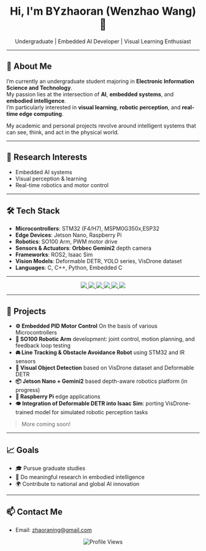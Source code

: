 <h1 align="center">Hi, I'm BYzhaoran (Wenzhao Wang) 👋</h1>

<p align="center">
  Undergraduate | Embedded AI Developer | Visual Learning Enthusiast
</p>

---

## 🔬 About Me

I’m currently an undergraduate student majoring in **Electronic Information Science and Technology**.  
My passion lies at the intersection of **AI**, **embedded systems**, and **embodied intelligence**.  
I’m particularly interested in **visual learning**, **robotic perception**, and **real-time edge computing**.

My academic and personal projects revolve around intelligent systems that can see, think, and act in the physical world.

---

## 🧠 Research Interests

- Embedded AI systems  
- Visual perception & learning
- Real-time robotics and motor control  

---

## 🛠️ Tech Stack

- **Microcontrollers**: STM32 (F4/H7), MSPM0G350x,ESP32  
- **Edge Devices**: Jetson Nano, Raspberry Pi  
- **Robotics**: SO100 Arm, PWM motor drive
- **Sensors & Actuators**: **Orbbec Gemini2** depth camera  
- **Frameworks**: ROS2, Isaac Sim  
- **Vision Models**: Deformable DETR, YOLO series, VisDrone dataset  
- **Languages**: C, C++, Python, Embedded C  

---
<p align="center">
  <a href="https://github.com/BYzhaoran">
    <img src="https://img.shields.io/badge/Code-C++-informational?style=for-the-badge&logo=c%2b%2b&logoColor=white" />
    <img src="https://img.shields.io/badge/Python-💖-informational?style=for-the-badge&logo=python&logoColor=white" />
    <img src="https://img.shields.io/badge/STM32-H7%2FF4-0066cc?style=for-the-badge&logo=stmicroelectronics&logoColor=white" />
    <img src="https://img.shields.io/badge/Jetson-Nano-00C853?style=for-the-badge&logo=nvidia&logoColor=white" />
    <img src="https://img.shields.io/badge/Isaac-Sim-ff6600?style=for-the-badge&logo=nvidia&logoColor=white" />
    <img src="https://img.shields.io/badge/Chatgpt-AI-blueviolet?style=for-the-badge" />
  </a>
</p>


---

## 🔧 Projects

- **⚙️ Embedded PID Motor Control** On the basis of various Microcontrollers
- **🦾 SO100 Robotic Arm** development: joint control, motion planning, and feedback loop testing  
- **🚘 Line Tracking & Obstacle Avoidance Robot** using STM32 and IR sensors  
- **🧠 Visual Object Detection** based on VisDrone dataset and Deformable DETR  
- **📦 Jetson Nano + Gemini2** based depth-aware robotics platform (in progress)  
- **🍓 Raspberry Pi**  edge applications  
- **👁️ Integration of Deformable DETR into Isaac Sim**: porting VisDrone-trained model for simulated robotic perception tasks  

> More coming soon!

---

## 📈 Goals

- 🎓 Pursue graduate studies 
- 🧪 Do meaningful research in embodied intelligence
- 🌍 Contribute to national and global AI innovation

---

## 📫 Contact Me

- Email: zhaoraning@gmail.com  

<p align="center">
  <img src="https://komarev.com/ghpvc/?username=BYzhaoran&label=Profile%20views&color=0e75b6&style=flat" alt="Profile Views" />
</p>
